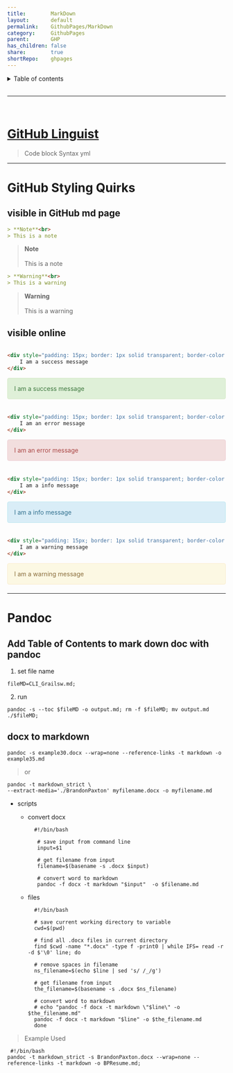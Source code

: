 ```yaml
---  
title:        MarkDown    
layout:       default    
permalink:    GithubPages/MarkDown    
category:     GithubPages    
parent:       GHP    
has_children: false    
share:        true    
shortRepo:    ghpages                    
---  
```

    
    
<details markdown="block">                  
<summary>                  
Table of contents                  
</summary>                  
{: .text-delta }                  
1. TOC                  
{:toc}                  
</details>                  
    
<br/>                  
    
***                  
    
<br/>                  
    
# [GitHub Linguist](https://github.com/github-linguist/linguist/blob/master/lib/linguist/languages.yml)    
    
> Code block Syntax yml    
    
---  
    
# GitHub Styling Quirks    
    
## visible in GitHub md page    
    
```markdown    
> **Note**<br>    
> This is a note    
```    
    
> **Note**<br>    
> This is a note    
    
```markdown    
> **Warning**<br>    
> This is a warning    
```    
    
> **Warning**<br>    
> This is a warning    
    
## visible online    
    
```html    
    
<div style="padding: 15px; border: 1px solid transparent; border-color: transparent; margin-bottom: 20px; border-radius: 4px; color: #3c763d; background-color: #dff0d8; border-color: #d6e9c6;">    
    I am a success message    
</div>     
```    
    
<div style="padding: 15px; border: 1px solid transparent; border-color: transparent; margin-bottom: 20px; border-radius: 4px; color: #3c763d; background-color: #dff0d8; border-color: #d6e9c6;">                
I am a success message                
</div>                
    
```html    
    
<div style="padding: 15px; border: 1px solid transparent; border-color: transparent; margin-bottom: 20px; border-radius: 4px; color: #a94442; background-color: #f2dede; border-color: #ebccd1;">    
    I am an error message    
</div>      
```    
    
<div style="padding: 15px; border: 1px solid transparent; border-color: transparent; margin-bottom: 20px; border-radius: 4px; color: #a94442; background-color: #f2dede; border-color: #ebccd1;">                
I am an error message                
</div>                
    
```html    
    
<div style="padding: 15px; border: 1px solid transparent; border-color: transparent; margin-bottom: 20px; border-radius: 4px; color: #31708f; background-color: #d9edf7; border-color: #bce8f1;">    
    I am a info message    
</div>       
```    
    
<div style="padding: 15px; border: 1px solid transparent; border-color: transparent; margin-bottom: 20px; border-radius: 4px; color: #31708f; background-color: #d9edf7; border-color: #bce8f1;">                
I am a info message                
</div>                
    
```html    
    
<div style="padding: 15px; border: 1px solid transparent; border-color: transparent; margin-bottom: 20px; border-radius: 4px; color: #8a6d3b;; background-color: #fcf8e3; border-color: #faebcc;">    
    I am a warning message    
</div>         
```    
    
<div style="padding: 15px; border: 1px solid transparent; border-color: transparent; margin-bottom: 20px; border-radius: 4px; color: #8a6d3b;; background-color: #fcf8e3; border-color: #faebcc;">                
I am a warning message                
</div>                
    
---      
    
# Pandoc    
    
## Add Table of Contents to mark down doc with pandoc    
    
1) set file name    
    
```shell                  
fileMD=CLI_Grailsw.md;                  
```                  
    
2) run    
    
```shell                  
pandoc -s --toc $fileMD -o output.md; rm -f $fileMD; mv output.md ./$fileMD;                  
```                  
    
## docx to markdown    
    
```shell                  
pandoc -s example30.docx --wrap=none --reference-links -t markdown -o example35.md                  
```                  
    
> or    
    
  ```shell                  
  pandoc -t markdown_strict \                  
  --extract-media='./BrandonPaxton' myfilename.docx -o myfilename.md                  
  ```                  
    
- scripts    
    - convert docx    
      ```shell                  
        #!/bin/bash                  
                    
         # save input from command line                  
         input=$1                  
                    
         # get filename from input                  
         filename=$(basename -s .docx $input)                  
                    
         # convert word to markdown                  
         pandoc -f docx -t markdown "$input"  -o $filename.md                  
       ```                  
    
    - files    
      ```shell                  
        #!/bin/bash                  
                   
        # save current working directory to variable                  
        cwd=$(pwd)                  
                   
        # find all .docx files in current directory                  
        find $cwd -name "*.docx" -type f -print0 | while IFS= read -r -d $'\0' line; do                  
                   
        # remove spaces in filename                  
        ns_filename=$(echo $line | sed 's/ /_/g')                  
                   
        # get filename from input                  
        the_filename=$(basename -s .docx $ns_filename)                  
                   
        # convert word to markdown                  
        # echo "pandoc -f docx -t markdown \"$line\" -o $the_filename.md"                  
        pandoc -f docx -t markdown "$line" -o $the_filename.md                  
        done                  
      ```                
    
> Example Used    
    
```shell                
 #!/bin/bash                
pandoc -t markdown_strict -s BrandonPaxton.docx --wrap=none --reference-links -t markdown -o BPResume.md;                
```    